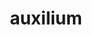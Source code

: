 ---
title: auxilium
meaning: help
ch: [7r]
pos: noun
stem: auxili
genend: ī
abbgender: n.
abbgender2: neut.
gender: neuter
declension: second
derivative: auxiliary
laudio: ../assets/audio/auxilium-laudio.mp3
---